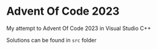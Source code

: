 # Advent Of Code 2023

My attempt to Advent Of Code 2023 in Visual Studio C++

Solutions can be found in ```src``` folder